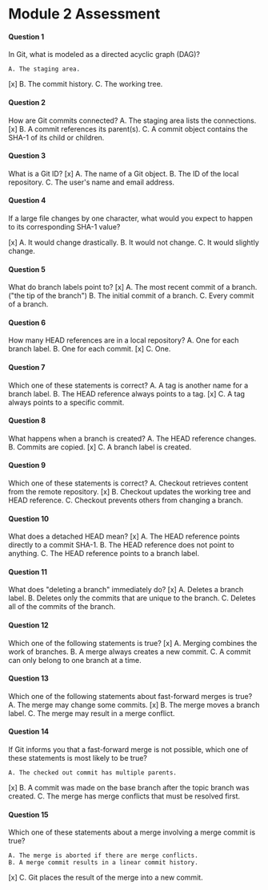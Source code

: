 # Module 2 Assessment

#### Question 1

In Git, what is modeled as a directed acyclic graph (DAG)?

	A. The staging area.
[x]	B. The commit history.
	C. The working tree.

#### Question 2
How are Git commits connected?
	A. The staging area lists the connections.
[x]	B. A commit references its parent(s).
	C. A commit object contains the SHA-1 of its child or children.

#### Question 3
What is a Git ID?
[x]	A. The name of a Git object.
	B. The ID of the local repository.
	C. The user's name and email address.

#### Question 4
If a large file changes by one character, what would you expect to happen to its corresponding SHA-1 value?

[x]	A. It would change drastically.
	B. It would not change.
	C. It would slightly change.

#### Question 5
What do branch labels point to?
[x]	A. The most recent commit of a branch. ("the tip of the branch")
	B. The initial commit of a branch.
	C. Every commit of a branch.

#### Question 6
How many HEAD references are in a local repository?
	A. One for each branch label.
	B. One for each commit.
[x]	C. One.

#### Question 7
Which one of these statements is correct?
	A. A tag is another name for a branch label.
	B. The HEAD reference always points to a tag.
[x]	C. A tag always points to a specific commit.

#### Question 8
What happens when a branch is created?
	A. The HEAD reference changes.
	B. Commits are copied.
[x]	C. A branch label is created.

#### Question 9
Which one of these statements is correct?
	A. Checkout retrieves content from the remote repository.
[x]	B. Checkout updates the working tree and HEAD reference.
	C. Checkout prevents others from changing a branch.

#### Question 10
What does a detached HEAD mean?
[x]	A. The HEAD reference points directly to a commit SHA-1.
	B. The HEAD reference does not point to anything.
	C. The HEAD reference points to a branch label.

#### Question 11
What does "deleting a branch" immediately do?
[x]	A. Deletes a branch label.
	B. Deletes only the commits that are unique to the branch.
	C. Deletes all of the commits of the branch.

#### Question 12
Which one of the following statements is true?
[x]	A. Merging combines the work of branches.
	B. A merge always creates a new commit.
	C. A commit can only belong to one branch at a time.

#### Question 13
Which one of the following statements about fast-forward merges is true?
	A. The merge may change some commits.
[x]	B. The merge moves a branch label.
	C. The merge may result in a merge conflict.

#### Question 14
If Git informs you that a fast-forward merge is not possible, which one of these statements is most likely to be true?

	A. The checked out commit has multiple parents.
[x]	B. A commit was made on the base branch after the topic branch was created.
	C. The merge has merge conflicts that must be resolved first.

#### Question 15
Which one of these statements about a merge involving a merge commit is true?

	A. The merge is aborted if there are merge conflicts.
	B. A merge commit results in a linear commit history.
[x]	C. Git places the result of the merge into a new commit.


